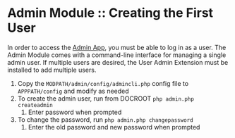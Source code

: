 # Admin Module :: Creating the First User 

In order to access the [Admin App](admin.terms#admin-app), you
must be able to log in as a user.
The Admin Module comes with a command-line interface for managing a
single admin user.  If multiple users are desired, the
User Admin Extension must be installed to add multiple users.

1. Copy the `MODPATH/admin/config/admincli.php` config file to
    `APPPATH/config` and modify as needed
1. To create the admin user, run from DOCROOT `php admin.php
    createadmin`
    1. Enter password when prompted 
1. To change the password, run `php admin.php changepassword` 
    1. Enter the old password and new password when prompted 
